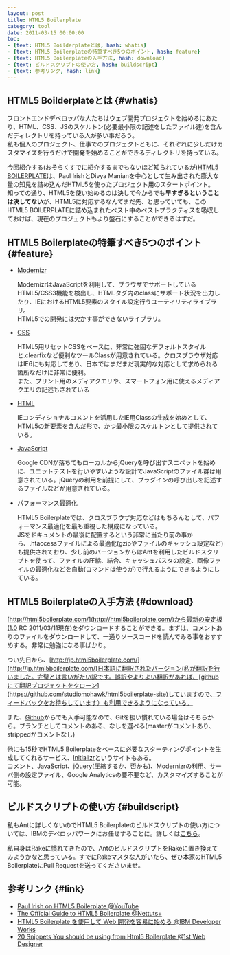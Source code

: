 ```yaml
---
layout: post
title: HTML5 Boilerplate
category: tool
date: 2011-03-15 00:00:00
toc:
- {text: HTML5 Boilderplateとは, hash: whatis}
- {text: HTML5 Boilerplateの特筆すべき5つのポイント, hash: feature}
- {text: HTML5 Boilerplateの入手方法, hash: download}
- {text: ビルドスクリプトの使い方, hash: buildscript}
- {text: 参考リンク, hash: link}
---
```


## HTML5 Boilderplateとは {#whatis}

フロントエンドデベロッパな人たちはウェブ開発プロジェクトを始めるにあたり、HTML、CSS、JSのスケルトン(必要最小限の記述をしたファイル達)を含んだディレクトリを持っている人が多い事だろう。  
私も個人のプロジェクト、仕事でのプロジェクトともに、それぞれに少しだけカスタマイズを行うだけで開発を始めることができるディレクトリを持っている。  

今回紹介する(おそらくすでに紹介するまでもないほど知られているが)[HTML5 BOILERPLATE](http://html5boilerplate.com/)は、Paul IrishとDivya Manianを中心として生み出された膨大な量の知見を詰め込んだHTML5を使ったプロジェクト用のスタートポイント。  
知っての通り、HTML5を使い始めるのは決して今からでも**早すぎるということは決してない**が、HTML5に対応するなんてまだ先、と思っていても、このHTML5
BOILERPLATEに詰め込まれたベスト中のベストプラクティスを吸収しておけば、現在のプロジェクトもより盤石にすることができるはずだ。

## HTML5 Boilerplateの特筆すべき5つのポイント {#feature}

- [Modernizr](http://www.modernizr.com/)

  ModernizrはJavaScriptを利用して、ブラウザでサポートしているHTML5/CSS3機能を検出し、HTMLタグ内のclassにサポート状況を出力したり、IEにおけるHTML5要素のスタイル設定行うユーティリティライブラリ。  
  HTML5での開発には欠かす事ができないライブラリ。

- [CSS](https://github.com/paulirish/html5-boilerplate/blob/master/css/style.css)
  
  HTML5用リセットCSSをベースに、非常に強固なデフォルトスタイルと.clearfixなど便利なツールClassが用意されている。クロスブラウザ対応はIE6にも対応してあり、日本ではまだまだ現実的な対応として求められる箇所なだけに非常に便利。  
  また、プリント用のメディアクエリや、スマートフォン用に使えるメディアクエリの記述もされている

- [HTML](https://github.com/paulirish/html5-boilerplate/blob/master/index.html)

  IEコンディショナルコメントを活用したIE用Classの生成を始めとして、HTML5の新要素を含んだ形で、かつ最小限のスケルトンとして提供されている。

- [JavaScript](https://github.com/paulirish/html5-boilerplate/tree/master/js)

  Google
  CDNが落ちてもローカルからjQueryを呼び出すスニペットを始めに、ユニットテストを行いやすいような設計でJavaScriptのファイル群は用意されている。jQueryの利用を前提にして、プラグインの呼び出しを記述するファイルなどが用意されている。

- パフォーマンス最適化

  HTML5
  Boilerplateでは、クロスブラウザ対応などはもちろんとして、パフォーマンス最適化を最も重視した構成になっている。  
  JSをドキュメントの最後に配置するという非常に当たり前の事から、.htaccessファイルによる最適化(gzipやファイルのキャッシュ設定など)も提供されており、少し前のバージョンからはAntを利用したビルドスクリプトを使って、ファイルの圧縮、結合、キャッシュバスタの設定、画像ファイルの最適化などを自動(コマンドは使うが)で行えるようにできるようにしている。

## HTML5 Boilerplateの入手方法 {#download}

[http://html5boilerplate.com/](http://html5boilerplate.com/)から最新の安定板(1.0
RC
2011/03/11現在)をダウンロードすることができる。まずは、コメントありのファイルをダウンロードして、一通りソースコードを読んでみる事をおすすめする。非常に勉強になる事ばかり。

つい先日から、[http://jp.html5boilerplate.com/](http://jp.html5boilerplate.com/)日本語に翻訳されたバージョン(私が翻訳を行いました。完璧とは言いがたい訳です。誤訳やよりよい翻訳があれば、[githubにて翻訳プロジェクトをクローン](https://github.com/studiomohawk/html5boilerplate-site)していますので、フィードバックをお待ちしています）も利用できるようになっている。

また、[Github](https://github.com/paulirish/html5-boilerplate)からでも入手可能なので、Gitを扱い慣れている場合はそちらから。ブランチとしてコメントのある、なしを選べる(masterがコメントあり、strippedがコメントなし)

他にも15秒でHTML5
Boilerplateをベースに必要なスターティングポイントを生成してくれるサービス、[Initializr](http://initializr.com/)というサイトもある。  
コメント、JavaScript、jQuery(圧縮するか、否かも)、Modernizrの利用、サーバ側の設定ファイル、Google
Analyticsの要不要など、カスタマイズすることが可能。

## ビルドスクリプトの使い方 {#buildscript}

私もAntに詳しくないのでHTML5
Boilerplateのビルドスクリプトの使い方については、IBMのデベロッパワークにお任せすることに。詳しくは[こちら](http://www.ibm.com/developerworks/jp/web/library/wa-html5boilerplate/#build)。

私自身はRakeに慣れてきたので、AntのビルドスクリプトをRakeに置き換えてみようかなと思っている。すでにRakeマスタな人がいたら、ぜひ本家のHTML5
BoilerplateにPull Requestを送ってくださいませ。

## 参考リンク {#link}

- [Paul Irish on HTML5 Boilerplate @YouTube](http://www.youtube.com/watch?v=qyM37XKkmKQ)
- [The Official Guide to HTML5 Boilerplate @Nettuts+](http://net.tutsplus.com/tutorials/html-css-techniques/the-official-guide-to-html5-boilerplate/)
- [HTML5 Boilerplate を使用して Web 開発を容易に始める @IBM Developer Works](http://www.ibm.com/developerworks/jp/web/library/wa-html5boilerplate/)
- [20 Snippets You should be using from Html5 Boilerplate @1st Web Designer](http://www.1stwebdesigner.com/design/snippets-html5-boilerplate/)
